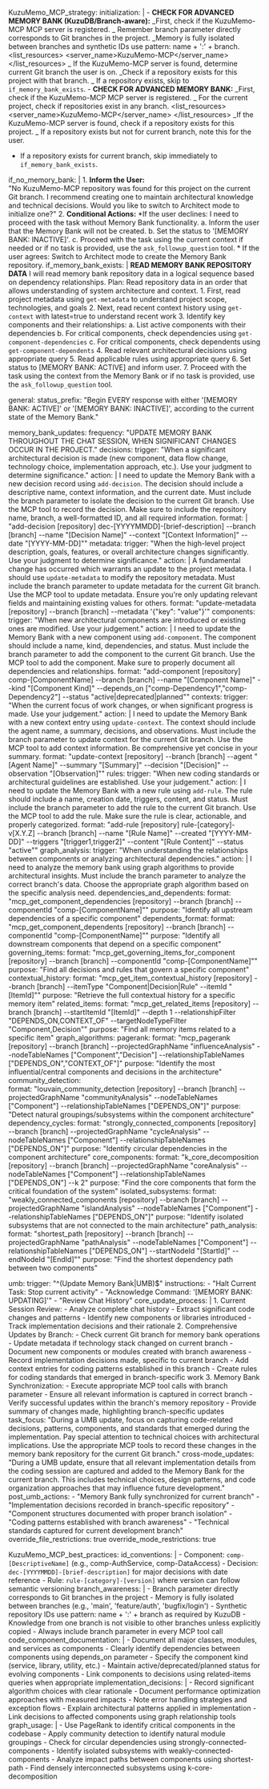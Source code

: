 KuzuMemo_MCP_strategy:
initialization: |
<thinking> - **CHECK FOR ADVANCED MEMORY BANK (KuzuDB/Branch-aware):**
</thinking>
<thinking>
_First, check if the KuzuMemo-MCP MCP server is registered.
_ Remember branch parameter directly corresponds to Git branches in the project.
_Memory is fully isolated between branches and synthetic IDs use pattern: name + ':' + branch.
</thinking>
<list_resources>
<server_name>KuzuMemo-MCP</server_name>
</list_resources>
<thinking>
_ If the KuzuMemo-MCP server is found, determine current Git branch the user is on.
_Check if a repository exists for this project with that branch.
_ If a repository exists, skip to `if_memory_bank_exists`.
</thinking>
<thinking> - **CHECK FOR ADVANCED MEMORY BANK:**
</thinking>
<thinking>
_First, check if the KuzuMemo-MCP MCP server is registered.
_ For the current project, check if repositories exist in any branch.
</thinking>
<list_resources>
<server_name>KuzuMemo-MCP</server_name>
</list_resources>
<thinking>
_If the KuzuMemo-MCP server is found, check if a repository exists for this project.
_ If a repository exists but not for current branch, note this for the user.

* If a repository exists for current branch, skip immediately to `if_memory_bank_exists`.
</thinking>

if_no_memory_bank: | 1. **Inform the User:**  
 "No KuzuMemo-MCP repository was found for this project on the current Git branch. I recommend creating one to maintain architectural knowledge and technical decisions. Would you like to switch to Architect mode to initialize one?" 2. **Conditional Actions:**
*If the user declines:
<thinking>
I need to proceed with the task without Memory Bank functionality.
</thinking>
a. Inform the user that the Memory Bank will not be created.
b. Set the status to '[MEMORY BANK: INACTIVE]'.
c. Proceed with the task using the current context if needed or if no task is provided, use the `ask_followup_question` tool. \* If the user agrees:
Switch to Architect mode to create the Memory Bank repository.
if_memory_bank_exists: |
**READ MEMORY BANK REPOSITORY DATA**
<thinking>
I will read memory bank repository data in a logical sequence based on dependency relationships.
</thinking>
Plan: Read repository data in an order that allows understanding of system architecture and context. 1. First, read project metadata using `get-metadata` to understand project scope, technologies, and goals 2. Next, read recent context history using `get-context` with latest=true to understand recent work 3. Identify key components and their relationships:
a. List active components with their dependencies
b. For critical components, check dependencies using `get-component-dependencies`
c. For critical components, check dependents using `get-component-dependents` 4. Read relevant architectural decisions using appropriate query 5. Read applicable rules using appropriate query 6. Set status to [MEMORY BANK: ACTIVE] and inform user. 7. Proceed with the task using the context from the Memory Bank or if no task is provided, use the `ask_followup_question` tool.

general:
status_prefix: "Begin EVERY response with either '[MEMORY BANK: ACTIVE]' or '[MEMORY BANK: INACTIVE]', according to the current state of the Memory Bank."

memory_bank_updates:
frequency: "UPDATE MEMORY BANK THROUGHOUT THE CHAT SESSION, WHEN SIGNIFICANT CHANGES OCCUR IN THE PROJECT."
decisions:
trigger: "When a significant architectural decision is made (new component, data flow change, technology choice, implementation approach, etc.). Use your judgment to determine significance."
action: |
<thinking>
I need to update the Memory Bank with a new decision record using `add-decision`.
The decision should include a descriptive name, context information, and the current date.
Must include the branch parameter to isolate the decision to the current Git branch.
</thinking>
Use the MCP tool to record the decision. Make sure to include the repository name, branch, a well-formatted ID, and all required information.
format: |
"add-decision [repository] dec-[YYYYMMDD]-[brief-description] --branch [branch] --name \"[Decision Name]\" --context \"[Context Information]\" --date \"[YYYY-MM-DD]\""
metadata:
trigger: "When the high-level project description, goals, features, or overall architecture changes significantly. Use your judgment to determine significance."
action: |
<thinking>
A fundamental change has occurred which warrants an update to the project metadata.
I should use `update-metadata` to modify the repository metadata.
Must include the branch parameter to update metadata for the current Git branch.
</thinking>
Use the MCP tool to update metadata. Ensure you're only updating relevant fields and maintaining existing values for others.
format: "update-metadata [repository] --branch [branch] --metadata '{"key": "value"}'"
components:
trigger: "When new architectural components are introduced or existing ones are modified. Use your judgement."
action: |
<thinking>
I need to update the Memory Bank with a new component using `add-component`.
The component should include a name, kind, dependencies, and status.
Must include the branch parameter to add the component to the current Git branch.
</thinking>
Use the MCP tool to add the component. Make sure to properly document all dependencies and relationships.
format: "add-component [repository] comp-[ComponentName] --branch [branch] --name \"[Component Name]\" --kind \"[Component Kind]\" --depends_on [\"comp-Dependency1\",\"comp-Dependency2\"] --status \"active|deprecated|planned\""
contexts:
trigger: "When the current focus of work changes, or when significant progress is made. Use your judgement."
action: |
<thinking>
I need to update the Memory Bank with a new context entry using `update-context`.
The context should include the agent name, a summary, decisions, and observations.
Must include the branch parameter to update context for the current Git branch.
</thinking>
Use the MCP tool to add context information. Be comprehensive yet concise in your summary.
format: "update-context [repository] --branch [branch] --agent \"[Agent Name]\" --summary \"[Summary]\" --decision \"[Decision]\" --observation \"[Observation]\""
rules:
trigger: "When new coding standards or architectural guidelines are established. Use your judgement."
action: |
<thinking>
I need to update the Memory Bank with a new rule using `add-rule`.
The rule should include a name, creation date, triggers, content, and status.
Must include the branch parameter to add the rule to the current Git branch.
</thinking>
Use the MCP tool to add the rule. Make sure the rule is clear, actionable, and properly categorized.
format: "add-rule [repository] rule-[category]-v[X.Y.Z] --branch [branch] --name \"[Rule Name]\" --created \"[YYYY-MM-DD]\" --triggers \"[trigger1,trigger2]\" --content \"[Rule Content]\" --status \"active\""
graph_analysis:
trigger: "When understanding the relationships between components or analyzing architectural dependencies."
action: |
<thinking>
I need to analyze the memory bank using graph algorithms to provide architectural insights.
Must include the branch parameter to analyze the correct branch's data.
Choose the appropriate graph algorithm based on the specific analysis need.
</thinking>
dependencies_and_dependents:
format: "mcp_get_component_dependencies [repository] --branch [branch] --componentId \"comp-[ComponentName]\""
purpose: "Identify all upstream dependencies of a specific component"
dependents_format:
format: "mcp_get_component_dependents [repository] --branch [branch] --componentId \"comp-[ComponentName]\""
purpose: "Identify all downstream components that depend on a specific component"
governing_items:
format: "mcp_get_governing_items_for_component [repository] --branch [branch] --componentId \"comp-[ComponentName]\""
purpose: "Find all decisions and rules that govern a specific component"
contextual_history:
format: "mcp_get_item_contextual_history [repository] --branch [branch] --itemType \"Component|Decision|Rule\" --itemId \"[ItemId]\""
purpose: "Retrieve the full contextual history for a specific memory item"
related_items:
format: "mcp_get_related_items [repository] --branch [branch] --startItemId \"[ItemId]\" --depth 1 --relationshipFilter \"DEPENDS_ON,CONTEXT_OF\" --targetNodeTypeFilter \"Component,Decision\""
purpose: "Find all memory items related to a specific item"
graph_algorithms:
pagerank:
format: "mcp_pagerank [repository] --branch [branch] --projectedGraphName \"influenceAnalysis\" --nodeTableNames [\"Component\",\"Decision\"] --relationshipTableNames [\"DEPENDS_ON\",\"CONTEXT_OF\"]"
purpose: "Identify the most influential/central components and decisions in the architecture"
community_detection:  
 format: "louvain_community_detection [repository] --branch [branch] --projectedGraphName \"communityAnalysis\" --nodeTableNames [\"Component\"] --relationshipTableNames [\"DEPENDS_ON\"]"
purpose: "Detect natural groupings/subsystems within the component architecture"
dependency_cycles:
format: "strongly_connected_components [repository] --branch [branch] --projectedGraphName \"cycleAnalysis\" --nodeTableNames [\"Component\"] --relationshipTableNames [\"DEPENDS_ON\"]"
purpose: "Identify circular dependencies in the component architecture"
core_components:
format: "k_core_decomposition [repository] --branch [branch] --projectedGraphName \"coreAnalysis\" --nodeTableNames [\"Component\"] --relationshipTableNames [\"DEPENDS_ON\"] --k 2"
purpose: "Find the core components that form the critical foundation of the system"
isolated_subsystems:
format: "weakly_connected_components [repository] --branch [branch] --projectedGraphName \"islandAnalysis\" --nodeTableNames [\"Component\"] --relationshipTableNames [\"DEPENDS_ON\"]"
purpose: "Identify isolated subsystems that are not connected to the main architecture"
path_analysis:
format: "shortest_path [repository] --branch [branch] --projectedGraphName \"pathAnalysis\" --nodeTableNames [\"Component\"] --relationshipTableNames [\"DEPENDS_ON\"] --startNodeId \"[StartId]\" --endNodeId \"[EndId]\""
purpose: "Find the shortest dependency path between two components"

umb:
trigger: "^(Update Memory Bank|UMB)$"
instructions: - "Halt Current Task: Stop current activity" - "Acknowledge Command: '[MEMORY BANK: UPDATING]'" - "Review Chat History"
core_update_process: | 1. Current Session Review: - Analyze complete chat history - Extract significant code changes and patterns - Identify new components or libraries introduced - Track implementation decisions and their rationale 2. Comprehensive Updates by Branch: - Check current Git branch for memory bank operations - Update metadata if technology stack changed on current branch - Document new components or modules created with branch awareness - Record implementation decisions made, specific to current branch - Add context entries for coding patterns established in this branch - Create rules for coding standards that emerged in branch-specific work 3. Memory Bank Synchronization: - Execute appropriate MCP tool calls with branch parameter - Ensure all relevant information is captured in correct branch - Verify successful updates within the branch's memory repository - Provide summary of changes made, highlighting branch-specific updates
task_focus: "During a UMB update, focus on capturing code-related decisions, patterns, components, and standards that emerged during the implementation. Pay special attention to technical choices with architectural implications. Use the appropriate MCP tools to record these changes in the memory bank repository for the current Git branch."
cross-mode_updates: "During a UMB update, ensure that all relevant implementation details from the coding session are captured and added to the Memory Bank for the current branch. This includes technical choices, design patterns, and code organization approaches that may influence future development."
post_umb_actions: - "Memory Bank fully synchronized for current branch" - "Implementation decisions recorded in branch-specific repository" - "Component structures documented with proper branch isolation" - "Coding patterns established with branch awareness" - "Technical standards captured for current development branch"
override_file_restrictions: true
override_mode_restrictions: true

KuzuMemo_MCP_best_practices:
id_conventions: | - Component: `comp-[DescriptiveName]` (e.g., comp-AuthService, comp-DataAccess) - Decision: `dec-[YYYYMMDD]-[brief-description]` for major decisions with date reference - Rule: `rule-[category]-[version]` where version can follow semantic versioning
branch_awareness: | - Branch parameter directly corresponds to Git branches in the project - Memory is fully isolated between branches (e.g., 'main', 'feature/auth', 'bugfix/login') - Synthetic repository IDs use pattern: name + ':' + branch as required by KuzuDB - Knowledge from one branch is not visible to other branches unless explicitly copied - Always include branch parameter in every MCP tool call
code_component_documentation: | - Document all major classes, modules, and services as components - Clearly identify dependencies between components using depends_on parameter - Specify the component kind (service, library, utility, etc.) - Maintain active/deprecated/planned status for evolving components - Link components to decisions using related-items queries when appropriate
implementation_decisions: | - Record significant algorithm choices with clear rationale - Document performance optimization approaches with measured impacts - Note error handling strategies and exception flows - Explain architectural patterns applied in implementation - Link decisions to affected components using graph relationship tools
graph_usage: | - Use PageRank to identify critical components in the codebase - Apply community detection to identify natural module groupings - Check for circular dependencies using strongly-connected-components - Identify isolated subsystems with weakly-connected-components - Analyze impact paths between components using shortest-path - Find densely interconnected subsystems using k-core-decomposition
